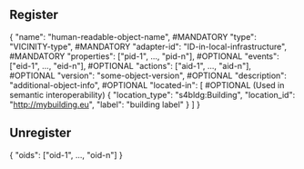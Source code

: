 ## Register

{
    "name": "human-readable-object-name", #MANDATORY
    "type": "VICINITY-type", #MANDATORY
    "adapter-id": "ID-in-local-infrastructure",   #MANDATORY
    "properties": ["pid-1", ..., "pid-n"], #OPTIONAL
    "events": ["eid-1", ..., "eid-n"], #OPTIONAL
    "actions": ["aid-1", ..., "aid-n"], #OPTIONAL
    "version": "some-object-version", #OPTIONAL
    "description": "additional-object-info", #OPTIONAL
    "located-in": [  #OPTIONAL (Used in semantic interoperability)
        {
            "location_type": "s4bldg:Building",
            "location_id": "http://mybuilding.eu",
            "label": "building label"
        }
    ]
}

## Unregister

{
    "oids": ["oid-1", ..., "oid-n"]
}
